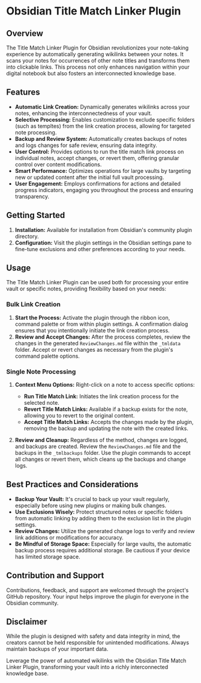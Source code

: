 # Obsidian Title Match Linker Plugin

## Overview

The Title Match Linker Plugin for Obsidian revolutionizes your note-taking experience by automatically generating wikilinks between your notes. It scans your notes for occurrences of other note titles and transforms them into clickable links. This process not only enhances navigation within your digital notebook but also fosters an interconnected knowledge base.

## Features

- **Automatic Link Creation:** Dynamically generates wikilinks across your notes, enhancing the interconnectedness of your vault.
- **Selective Processing:** Enables customization to exclude specific folders (such as templtes) from the link creation process, allowing for targeted note processing.
- **Backup and Review System:** Automatically creates backups of notes and logs changes for safe review, ensuring data integrity.
- **User Control:** Provides options to run the title match link process on individual notes, accept changes, or revert them, offering granular control over content modifications.
- **Smart Performance:** Optimizes operations for large vaults by targeting new or updated content after the initial full vault processing.
- **User Engagement:** Employs confirmations for actions and detailed progress indicators, engaging you throughout the process and ensuring transparency.

## Getting Started

1. **Installation:** Available for installation from Obsidian's community plugin directory.
2. **Configuration:** Visit the plugin settings in the Obsidian settings pane to fine-tune exclusions and other preferences according to your needs.

## Usage

The Title Match Linker Plugin can be used both for processing your entire vault or specific notes, providing flexibility based on your needs:

### Bulk Link Creation

1. **Start the Process:** Activate the plugin through the ribbon icon, command palette or from within plugin settings. A confirmation dialog ensures that you intentionally initiate the link creation process.
2. **Review and Accept Changes:** After the process completes, review the changes in the generated `ReviewChanges.md` file within the `_tmldata` folder. Accept or revert changes as necessary from the plugin's command palette options.

### Single Note Processing

1. **Context Menu Options:** Right-click on a note to access specific options:
   - **Run Title Match Link:** Initiates the link creation process for the selected note.
   - **Revert Title Match Links:** Available if a backup exists for the note, allowing you to revert to the original content.
   - **Accept Title Match Links:** Accepts the changes made by the plugin, removing the backup and updating the note with the created links.

2. **Review and Cleanup:** Regardless of the method, changes are logged, and backups are created. Review the `ReviewChanges.md` file and the backups in the `_tmlbackups` folder. Use the plugin commands to accept all changes or revert them, which cleans up the backups and change logs.

## Best Practices and Considerations

- **Backup Your Vault:** It's crucial to back up your vault regularly, especially before using new plugins or making bulk changes.
- **Use Exclusions Wisely:** Protect structured notes or specific folders from automatic linking by adding them to the exclusion list in the plugin settings.
- **Review Changes:** Utilize the generated change logs to verify and review link additions or modifications for accuracy.
- **Be Mindful of Storage Space:** Especially for large vaults, the automatic backup process requires additional storage. Be cautious if your device has limited storage space.

## Contribution and Support

Contributions, feedback, and support are welcomed through the project's GitHub repository. Your input helps improve the plugin for everyone in the Obsidian community.

## Disclaimer

While the plugin is designed with safety and data integrity in mind, the creators cannot be held responsible for unintended modifications. Always maintain backups of your important data.

Leverage the power of automated wikilinks with the Obsidian Title Match Linker Plugin, transforming your vault into a richly interconnected knowledge base.
